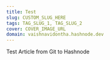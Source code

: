 ```yaml
---
title: Test
slug: CUSTOM_SLUG_HERE
tags: TAG_SLUG_1, TAG_SLUG_2
cover: COVER_IMAGE_URL
domain: vaishnavidontha.hashnode.dev
---
```

Test Article from Git to Hashnode
